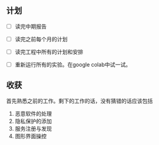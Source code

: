 ## 计划

- [ ] 读完中期报告
- [ ] 读完之前每个月的计划
- [ ] 读完工程中所有的计划和安排
- [ ] 重新运行所有的实验。在google colab中试一试。





## 收获

首先熟悉之前的工作。剩下的工作的话，没有猜错的话应该包括
1. 恶意软件的处理
2. 隐私保护的添加
3. 服务注册与发现
4. 图形界面操控